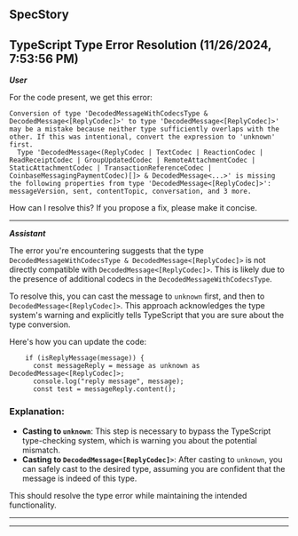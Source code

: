 ## SpecStory

## TypeScript Type Error Resolution (11/26/2024, 7:53:56 PM)

_**User**_

For the code present, we get this error:
```
Conversion of type 'DecodedMessageWithCodecsType & DecodedMessage<[ReplyCodec]>' to type 'DecodedMessage<[ReplyCodec]>' may be a mistake because neither type sufficiently overlaps with the other. If this was intentional, convert the expression to 'unknown' first.
  Type 'DecodedMessage<(ReplyCodec | TextCodec | ReactionCodec | ReadReceiptCodec | GroupUpdatedCodec | RemoteAttachmentCodec | StaticAttachmentCodec | TransactionReferenceCodec | CoinbaseMessagingPaymentCodec)[]> & DecodedMessage<...>' is missing the following properties from type 'DecodedMessage<[ReplyCodec]>': messageVersion, sent, contentTopic, conversation, and 3 more.
```
How can I resolve this? If you propose a fix, please make it concise.

---

_**Assistant**_

The error you're encountering suggests that the type `DecodedMessageWithCodecsType & DecodedMessage<[ReplyCodec]>` is not directly compatible with `DecodedMessage<[ReplyCodec]>`. This is likely due to the presence of additional codecs in the `DecodedMessageWithCodecsType`.

To resolve this, you can cast the message to `unknown` first, and then to `DecodedMessage<[ReplyCodec]>`. This approach acknowledges the type system's warning and explicitly tells TypeScript that you are sure about the type conversion.

Here's how you can update the code:

```typescript:components/Chat/Message/V3Message.tsx
    if (isReplyMessage(message)) {
      const messageReply = message as unknown as DecodedMessage<[ReplyCodec]>;
      console.log("reply message", message);
      const test = messageReply.content();
```

### Explanation:
- **Casting to `unknown`**: This step is necessary to bypass the TypeScript type-checking system, which is warning you about the potential mismatch.
- **Casting to `DecodedMessage<[ReplyCodec]>`**: After casting to `unknown`, you can safely cast to the desired type, assuming you are confident that the message is indeed of this type.

This should resolve the type error while maintaining the intended functionality.

---



---

